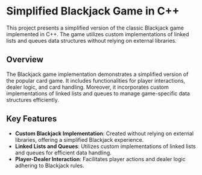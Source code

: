 # Simplified Blackjack Game in C++

This project presents a simplified version of the classic Blackjack game implemented in C++. The game utilizes custom implementations of linked lists and queues data structures without relying on external libraries.

## Overview

The Blackjack game implementation demonstrates a simplified version of the popular card game. It includes functionalities for player interactions, dealer logic, and card handling. Moreover, it incorporates custom implementations of linked lists and queues to manage game-specific data structures efficiently.

## Key Features

- **Custom Blackjack Implementation**: Created without relying on external libraries, offering a simplified Blackjack experience.
- **Linked Lists and Queues**: Utilizes custom implementations of linked lists and queues for efficient data handling.
- **Player-Dealer Interaction**: Facilitates player actions and dealer logic adhering to Blackjack rules.
